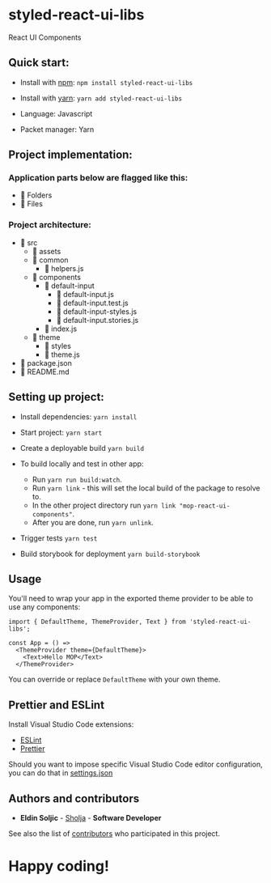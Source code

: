 # styled-react-ui-libs

React UI Components

## Quick start:

* Install with [npm](https://www.npmjs.com/): `npm install styled-react-ui-libs`
* Install with [yarn](https://yarnpkg.com/): `yarn add styled-react-ui-libs`

* Language: Javascript

* Packet manager: Yarn


## Project implementation:

### Application parts below are flagged like this:

* 📒 Folders
* 📑 Files

### Project architecture:

* 📒 src
  * 📒 assets
  * 📒 common
    * 📑 helpers.js
  * 📒 components
    * 📒 default-input
      * 📑 default-input.js
      * 📑 default-input.test.js
      * 📑 default-input-styles.js
      * 📑 default-input.stories.js
    * 📑 index.js
  * 📒 theme
    * 📒 styles
    * 📑 theme.js
* 📑 package.json
* 📑 README.md

## Setting up project:

* Install dependencies:
  `yarn install`

* Start project:
  `yarn start`

* Create a deployable build
  `yarn build`

* To build locally and test in other app:
  - Run `yarn run build:watch`.
  - Run `yarn link` - this will set the local build of the package to resolve to.
  - In the other project directory run `yarn link "mop-react-ui-components"`.
  - After you are done, run `yarn unlink`.

* Trigger tests
  `yarn test`

* Build storybook for deployment
  `yarn build-storybook`

## Usage

You'll need to wrap your app in the exported theme provider to be able to use any components:

```
import { DefaultTheme, ThemeProvider, Text } from 'styled-react-ui-libs';

const App = () =>
  <ThemeProvider theme={DefaultTheme}>
    <Text>Hello MOP</Text>
  </ThemeProvider>

```

You can override or replace `DefaultTheme` with your own theme.

## Prettier and ESLint

Install Visual Studio Code extensions:

* [ESLint](https://marketplace.visualstudio.com/items?itemName=dbaeumer.vscode-eslint)
* [Prettier](https://marketplace.visualstudio.com/items?itemName=esbenp.prettier-vscode)

Should you want to impose specific Visual Studio Code editor configuration, you can do that in [settings.json](https://github.com/SwipeStoxGmbH/naga-card/tree/master/.vscode/settings.json)


## Authors and contributors

* **Eldin Soljic** - [Sholja](https://github.com/Sholja) - **Software Developer**

See also the list of [contributors](https://github.com/Sholja/styled-react-ui-libs/graphs/contributors) who participated in this project.

# Happy coding!
